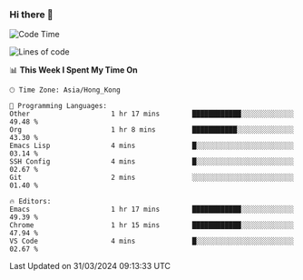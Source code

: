 ### Hi there 👋

<!--
**nicehiro/nicehiro** is a ✨ _special_ ✨ repository because its `README.md` (this file) appears on your GitHub profile.

Here are some ideas to get you started:

- 🔭 I’m currently working on ...
- 🌱 I’m currently learning ...
- 👯 I’m looking to collaborate on ...
- 🤔 I’m looking for help with ...
- 💬 Ask me about ...
- 📫 How to reach me: ...
- 😄 Pronouns: ...
- ⚡ Fun fact: ...
-->

<!--START_SECTION:waka-->
![Code Time](http://img.shields.io/badge/Code%20Time-294%20hrs%2036%20mins-blue)

![Lines of code](https://img.shields.io/badge/From%20Hello%20World%20I%27ve%20Written-2.6%20million%20lines%20of%20code-blue)

📊 **This Week I Spent My Time On** 

```text
🕑︎ Time Zone: Asia/Hong_Kong

💬 Programming Languages: 
Other                    1 hr 17 mins        ████████████░░░░░░░░░░░░░   49.48 % 
Org                      1 hr 8 mins         ███████████░░░░░░░░░░░░░░   43.30 % 
Emacs Lisp               4 mins              █░░░░░░░░░░░░░░░░░░░░░░░░   03.14 % 
SSH Config               4 mins              █░░░░░░░░░░░░░░░░░░░░░░░░   02.67 % 
Git                      2 mins              ░░░░░░░░░░░░░░░░░░░░░░░░░   01.40 % 

🔥 Editors: 
Emacs                    1 hr 17 mins        ████████████░░░░░░░░░░░░░   49.39 % 
Chrome                   1 hr 15 mins        ████████████░░░░░░░░░░░░░   47.94 % 
VS Code                  4 mins              █░░░░░░░░░░░░░░░░░░░░░░░░   02.67 % 
```


 Last Updated on 31/03/2024 09:13:33 UTC
<!--END_SECTION:waka-->
